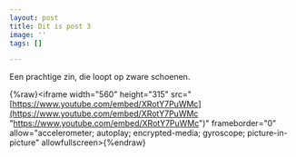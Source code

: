 ```yaml
---
layout: post
title: Dit is post 3
image: ''
tags: []

---
```

Een prachtige zin, die loopt op zware schoenen.

{%raw}<iframe width="560" height="315" src="[https://www.youtube.com/embed/XRotY7PuWMc](https://www.youtube.com/embed/XRotY7PuWMc "https://www.youtube.com/embed/XRotY7PuWMc")" frameborder="0" allow="accelerometer; autoplay; encrypted-media; gyroscope; picture-in-picture" allowfullscreen></iframe>{%endraw}